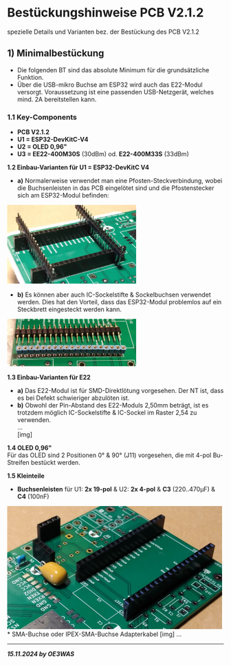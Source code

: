 # Bestückungshinweise PCB V2.1.2

spezielle Details und Varianten bez. der Bestückung des PCB V2.1.2  

## 1) Minimalbestückung
* Die folgenden BT sind das absolute Minimum für die grundsätzliche Funktion.
* Über die USB-mikro Buchse am ESP32 wird auch das E22-Modul versorgt. Voraussetzung ist eine passenden USB-Netzgerät, welches mind. 2A bereitstellen kann.

### 1.1 Key-Components
* **PCB V2.1.2**
* **U1 = ESP32-DevKitC-V4**
* **U2 = OLED 0,96"**
* **U3 = EE22-400M30S** (30dBm) od. **E22-400M33S** (33dBm)


**1.2 Einbau-Varianten für U1 = ESP32-DevKitC V4**  
* **a)** Normalerweise verwendet man eine Pfosten-Steckverbindung, wobei die Buchsenleisten in das PCB eingelötet sind und die Pfostenstecker sich am ESP32-Modul befinden:  
<img src="..\picass\ESP32_BuLeiste.jpg" alt="InTheBox1" width="300">  

* **b)** Es können aber auch IC-Sockelstifte & Sockelbuchsen verwendet werden. Dies hat den Vorteil, dass das ESP32-Modul problemlos auf ein Steckbrett eingesteckt werden kann.  
<img src="..\picass\ESP32_IC-Sockel.jpg" alt="InTheBox1" width="300">  

**1.3 Einbau-Varianten für E22**  
* **a)** Das E22-Modul ist für SMD-Direktlötung vorgesehen. Der NT ist, dass es bei Defekt schwieriger abzulöten ist.
* **b)** Obwohl der Pin-Abstand des E22-Moduls 2,50mm beträgt, ist es trotzdem möglich IC-Sockelstifte & IC-Sockel im Raster 2,54 zu verwenden.  
...  
[img]   

**1.4 OLED 0,96"**  
Für das OLED sind 2 Positionen 0° & 90° (J11) vorgesehen, die mit 4-pol Bu-Streifen bestückt werden.  

**1.5 Kleinteile**  
* **Buchsenleisten** für U1: **2x 19-pol** & U2: **2x 4-pol** & **C3** (220..470µF) & **C4** (100nF)  
<img src="..\picass\U1+U2+C3+C4.jpg" alt="InTheBox1" width="500">  
* SMA-Buchse oder IPEX-SMA-Buchse Adapterkabel
[img]  
...  

___
***15.11.2024 by OE3WAS***
